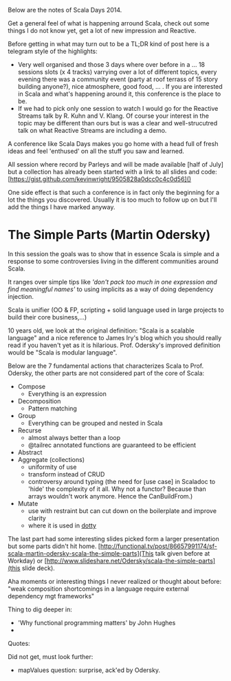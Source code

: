
Below are the notes of Scala Days 2014.

Get a general feel of what is happening arround Scala, check out some things I do not know yet, get a lot of new impression and Reactive.

Before getting in what may turn out to be a TL;DR kind of post here is a telegram style of the highlights:
  - Very well organised and those 3 days where over before in a ... 18 sessions slots (x 4 tracks) varrying over a lot of different topics, every evening there was a community event (party at roof terrass of 15 story building anyone?), nice atmosphere, good food, ... . If you are interested in Scala and what's happening around it, this conference is the place to be.
  - If we had to pick only one session to watch I would go for the Reactive Streams talk by R. Kuhn and V. Klang. Of course your interest in the topic may be different than ours but is was a clear and well-strucutred talk on what Reactive Streams are including a demo.


A conference like Scala Days makes you go home with a head full of fresh ideas and feel 'enthused' on all the stuff you saw and learned.

All session where record by Parleys and will be made available [half of July] but a collection has already been started with a link to all slides and code:
[https://gist.github.com/kevinwright/9505828a0dcc0c4c0d56]()

One side effect is that such a conference is in fact only the beginning for a lot the things you discovered. Usually it is too much to follow up on but I'll add the things I have marked anyway.

The Simple Parts (Martin Odersky)
====

In this session the goals was to show that in essence Scala is simple and a response to some controversies living in the different communities around Scala.

It ranges over simple tips like  *'don't pack too much in one expression and find meaningful names'* to using implicits as a way of doing dependency injection.

Scala is unifier (OO & FP, scripting + solid language used in large projects to build their core business,...)

10 years old, we look at the original definition: "Scala is a scalable language" and a nice reference to James Iry's blog which you should really read if you haven't yet as it is hilarious.
Prof. Odersky's improved definition would be "Scala is modular language".

Below are the 7 fundamental actions that characterizes Scala to Prof. Odersky, the other parts are not considered part of the core of Scala:

  - Compose
    - Everything is an expression
  - Decomposition
    - Pattern matching
  - Group
    - Everything can be grouped and nested in Scala
  - Recurse
    - almost always better than a loop
    - @tailrec annotated functions are guaranteed to be efficient
  - Abstract
  - Aggregate (collections)
    - uniformity of use
    - transform instead of CRUD
    - controversy around typing (the need for [use case] in Scaladoc to 'hide' the complexity of it all. Why not a functor? Because than arrays wouldn't work anymore. Hence the CanBuildFrom.)
  - Mutate
    - use with restraint but can cut down on the boilerplate and improve clarity
    - where it is used in [dotty](https://github.com/lampepfl/dotty)

The last part had some interesting slides picked form a larger presentation but some parts didn't hit home.
[http://functional.tv/post/86657991174/sf-scala-martin-odersky-scala-the-simple-parts](This talk given before at Workday) or [http://www.slideshare.net/Odersky/scala-the-simple-parts](this slide deck).



Aha moments or interesting things I never realized or thought about before:
"weak composition shortcomings in a language require external dependency mgt frameworks"

Thing to dig deeper in:

  - 'Why functional programming matters' by John Hughes
  -

Quotes:

Did not get, must look further:
   - mapValues question: surprise, ack'ed by Odersky.

